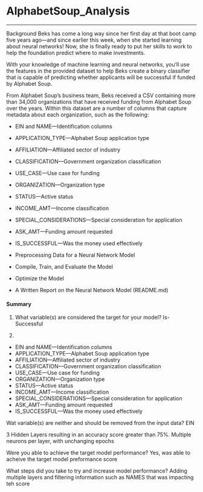 # AlphabetSoup_Analysis
---
Background
Beks has come a long way since her first day at that boot camp five years ago—and since earlier this week, when she started learning about neural networks! Now, she is finally ready to put her skills to work to help the foundation predict where to make investments.

With your knowledge of machine learning and neural networks, you’ll use the features in the provided dataset to help Beks create a binary classifier that is capable of predicting whether applicants will be successful if funded by Alphabet Soup.

From Alphabet Soup’s business team, Beks received a CSV containing more than 34,000 organizations that have received funding from Alphabet Soup over the years. Within this dataset are a number of columns that capture metadata about each organization, such as the following:

- EIN and NAME—Identification columns
- APPLICATION_TYPE—Alphabet Soup application type
- AFFILIATION—Affiliated sector of industry
- CLASSIFICATION—Government organization classification
- USE_CASE—Use case for funding
- ORGANIZATION—Organization type
- STATUS—Active status
- INCOME_AMT—Income classification
- SPECIAL_CONSIDERATIONS—Special consideration for application
- ASK_AMT—Funding amount requested
- IS_SUCCESSFUL—Was the money used effectively

- Preprocessing Data for a Neural Network Model
- Compile, Train, and Evaluate the Model
- Optimize the Model
- A Written Report on the Neural Network Model (README.md)

#### Summary

1. What variable(s) are considered the target for your model?
Is-Successful

2. 

- EIN and NAME—Identification columns
- APPLICATION_TYPE—Alphabet Soup application type
- AFFILIATION—Affiliated sector of industry
- CLASSIFICATION—Government organization classification
- USE_CASE—Use case for funding
- ORGANIZATION—Organization type
- STATUS—Active status
- INCOME_AMT—Income classification
- SPECIAL_CONSIDERATIONS—Special consideration for application
- ASK_AMT—Funding amount requested
- IS_SUCCESSFUL—Was the money used effectively


Wat variable(s) are neither and should be removed from the input data? 
EIN

3 Hidden Layers resulting in an accuracy score greater than 75%. Multiple neurons per layer, with unchanging epochs 

Were you able to achieve the target model performance? 
Yes, was able to acheive the target model preformance score

What steps did you take to try and increase model performance? 
Adding multiple layers and filtering information such as NAMES that was impacting teh score 


